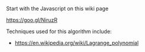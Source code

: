 
Start with the Javascript on this wiki page

https://goo.gl/NiruzR

Techniques used for this algorithm include:

* https://en.wikipedia.org/wiki/Lagrange_polynomial
